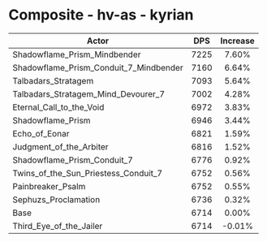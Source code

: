 # Composite - hv-as - kyrian
| Actor | DPS | Increase |
|---|:---:|:---:|
|Shadowflame_Prism_Mindbender|7225|7.60%|
|Shadowflame_Prism_Conduit_7_Mindbender|7160|6.64%|
|Talbadars_Stratagem|7093|5.64%|
|Talbadars_Stratagem_Mind_Devourer_7|7002|4.28%|
|Eternal_Call_to_the_Void|6972|3.83%|
|Shadowflame_Prism|6946|3.44%|
|Echo_of_Eonar|6821|1.59%|
|Judgment_of_the_Arbiter|6816|1.52%|
|Shadowflame_Prism_Conduit_7|6776|0.92%|
|Twins_of_the_Sun_Priestess_Conduit_7|6752|0.56%|
|Painbreaker_Psalm|6752|0.55%|
|Sephuzs_Proclamation|6736|0.32%|
|Base|6714|0.00%|
|Third_Eye_of_the_Jailer|6714|-0.01%|
